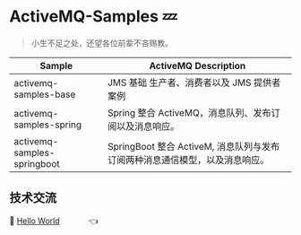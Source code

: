 # ActiveMQ-Samples :zzz:

> 小生不足之处，还望各位前辈不吝赐教。<br>



| Sample                      | ActiveMQ Description                                         |
| --------------------------- | ------------------------------------------------------------ |
| activemq-samples-base       | JMS 基础 生产者、消费者以及 JMS 提供者案例                   |
| activemq-samples-spring     | Spring 整合 ActiveMQ，消息队列、发布订阅以及消息响应。       |
| activemq-samples-springboot | SpringBoot 整合 ActiveM, 消息队列与发布订阅两种消息通信模型，以及消息响应。 |



## 技术交流

🐾 <a target="_blank" href="//shang.qq.com/wpa/qunwpa?idkey=dcdd3d66762ab211689194912f87f082e1416c4a95313d48caf179871150fdd8">Hello World</a> &nbsp;&nbsp;&nbsp; &nbsp;&nbsp;&nbsp;  &nbsp;&nbsp;&nbsp;   👈


